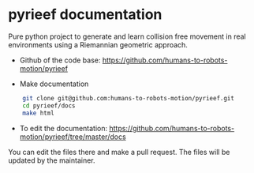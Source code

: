 pyrieef documentation
=============

Pure python project to generate and learn collision free movement
in real environments using a Riemannian geometric approach.


* Github of the code base: https://github.com/humans-to-robots-motion/pyrieef


* Make documentation

```bash
    git clone git@github.com:humans-to-robots-motion/pyrieef.git
    cd pyrieef/docs
    make html
```

* To edit the documentation: https://github.com/humans-to-robots-motion/pyrieef/tree/master/docs
    

You can edit the files there and make a pull request.
The files will be updated by the maintainer.
